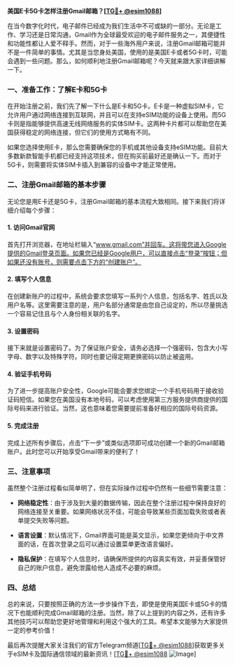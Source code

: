 **美国E卡5G卡怎样注册Gmail邮箱？[[TG💪+ @esim1088](https://t.me/s/esim1088)]**

在当今数字化时代，电子邮件已经成为我们生活中不可或缺的一部分。无论是工作、学习还是日常沟通，Gmail作为全球最受欢迎的电子邮件服务之一，其便捷性和功能性都让人爱不释手。然而，对于一些海外用户来说，注册Gmail邮箱可能并不是一件简单的事情。尤其是当您身处美国，使用的是美国E卡或者5G卡时，可能会遇到一些问题。那么，如何顺利地注册Gmail邮箱呢？今天就来跟大家详细讲解一下。

### 一、准备工作：了解E卡和5G卡

在开始注册之前，我们先了解一下什么是E卡和5G卡。E卡是一种虚拟SIM卡，它允许用户通过网络连接到互联网，并且可以在支持eSIM功能的设备上使用。而5G卡则是指能够提供高速无线网络服务的实体SIM卡。这两种卡片都可以帮助您在美国获得稳定的网络连接，但它们的使用方式略有不同。

如果您选择使用E卡，那么您需要确保您的手机或其他设备支持eSIM功能。目前大多数新款智能手机都已经支持这项技术，但在购买前最好还是确认一下。而对于5G卡，则需要将实体SIM卡插入到兼容的设备中才能正常使用。

### 二、注册Gmail邮箱的基本步骤

无论您是用E卡还是5G卡，注册Gmail邮箱的基本流程大致相同。接下来我们将详细介绍每个步骤：

#### 1. 访问Gmail官网

首先打开浏览器，在地址栏输入“www.gmail.com”并回车。这将带您进入Google提供的Gmail登录页面。如果您已经是Google用户，可以直接点击“登录”按钮；但如果还没有账号，则需要点击下方的“创建账户”。

#### 2. 填写个人信息

在创建新账户的过程中，系统会要求您填写一系列个人信息，包括名字、姓氏以及用户名等。这里需要注意的是，用户名部分通常是由您自己设定的，所以尽量挑选一个容易记住且与个人身份相关联的名字。

#### 3. 设置密码

接下来就是设置密码了。为了保证账户安全，请务必选择一个强密码，包含大小写字母、数字以及特殊字符。同时也要记得定期更换密码以防止被盗用。

#### 4. 验证手机号码

为了进一步提高账户安全性，Google可能会要求您绑定一个手机号码用于接收验证码短信。如果您在美国没有本地号码，可以考虑使用第三方服务提供商提供的国际号码来进行验证。当然，这也意味着您需要提前准备好相应的国际号码资源。

#### 5. 完成注册

完成上述所有步骤后，点击“下一步”或类似选项即可成功创建一个新的Gmail邮箱账户。此时您可以开始享受Gmail带来的便利了！

### 三、注意事项

虽然整个注册过程看似简单明了，但在实际操作过程中仍然有一些细节需要注意：

- **网络稳定性**：由于涉及到大量的数据传输，因此在整个注册过程中保持良好的网络连接至关重要。如果网络状况不佳，可能会导致某些页面加载失败或者表单提交失败等问题。
  
- **语言设置**：默认情况下，Gmail界面可能是英文显示，如果您更倾向于中文界面的话，在首次登录之后可以通过设置菜单更改语言偏好。

- **隐私保护**：在填写个人信息时，请确保所提供的内容真实有效，并妥善保管好自己的账户信息，避免泄露给他人造成不必要的麻烦。

### 四、总结

总的来说，只要按照正确的方法一步步操作下去，即使是使用美国E卡或5G卡的情况下也能顺利完成Gmail邮箱的注册。当然，除了以上提到的内容之外，还有许多其他技巧可以帮助您更好地管理和利用这个强大的工具。希望本文能够为大家提供一定的参考价值！

最后再次提醒大家关注我们的官方Telegram频道[[TG💪+ @esim1088](https://t.me/s/esim1088)]获取更多关于eSIM卡及国际通信领域的最新资讯！[[TG💪+ @esim1088](https://t.me/s/esim1088) ![Image](https://i.postimg.cc/4NQfJmqS/Snipaste-2025-05-13-00-14-12.png)]